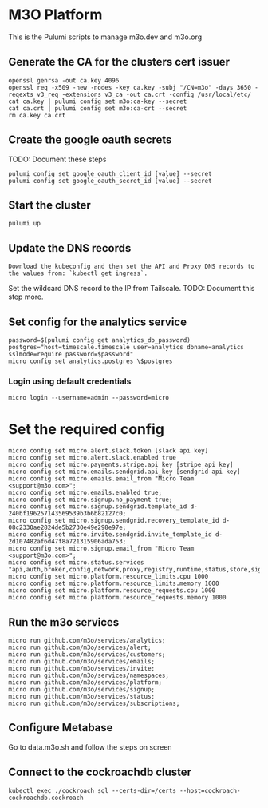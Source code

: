 # M3O Platform

This is the Pulumi scripts to manage m3o.dev and m3o.org

## Generate the CA for the clusters cert issuer

```
openssl genrsa -out ca.key 4096
openssl req -x509 -new -nodes -key ca.key -subj "/CN=m3o" -days 3650 -reqexts v3_req -extensions v3_ca -out ca.crt -config /usr/local/etc/
cat ca.key | pulumi config set m3o:ca-key --secret
cat ca.crt | pulumi config set m3o:ca-crt --secret
rm ca.key ca.crt
```

## Create the google oauth secrets

TODO: Document these steps

```
pulumi config set google_oauth_client_id [value] --secret
pulumi config set google_oauth_secret_id [value] --secret
```

## Start the cluster

```
pulumi up
```

## Update the DNS records

```
Download the kubeconfig and then set the API and Proxy DNS records to the values from: `kubectl get ingress`.
```

Set the wildcard DNS record to the IP from Tailscale. TODO: Document this step more.

## Set config for the analytics service

```
password=$(pulumi config get analytics_db_password)
postgres="host=timescale.timescale user=analytics dbname=analytics sslmode=require password=$password"
micro config set analytics.postgres \$postgres
```

### Login using default credentials

```
micro login --username=admin --password=micro
```

# Set the required config

```
micro config set micro.alert.slack.token [slack api key]
micro config set micro.alert.slack.enabled true
micro config set micro.payments.stripe.api_key [stripe api key]
micro config set micro.emails.sendgrid.api_key [sendgrid api key]
micro config set micro.emails.email_from "Micro Team <support@m3o.com>";
micro config set micro.emails.enabled true;
micro config set micro.signup.no_payment true;
micro config set micro.signup.sendgrid.template_id d-240bf196257143569539b3b6b82127c0;
micro config set micro.signup.sendgrid.recovery_template_id d-08c2330ae2824de5b2730e49e298e97e;
micro config set micro.invite.sendgrid.invite_template_id d-2d107482af6d47f8a721315906ada753;
micro config set micro.signup.email_from "Micro Team <support@m3o.com>";
micro config set micro.status.services "api,auth,broker,config,network,proxy,registry,runtime,status,store,signup,platform,invite,customers,namespaces,emails,alert,billing";
micro config set micro.platform.resource_limits.cpu 1000
micro config set micro.platform.resource_limits.memory 1000
micro config set micro.platform.resource_requests.cpu 1000
micro config set micro.platform.resource_requests.memory 1000
```

## Run the m3o services

```
micro run github.com/m3o/services/analytics;
micro run github.com/m3o/services/alert;
micro run github.com/m3o/services/customers;
micro run github.com/m3o/services/emails;
micro run github.com/m3o/services/invite;
micro run github.com/m3o/services/namespaces;
micro run github.com/m3o/services/platform;
micro run github.com/m3o/services/signup;
micro run github.com/m3o/services/status;
micro run github.com/m3o/services/subscriptions;
```

## Configure Metabase

Go to data.m3o.sh and follow the steps on screen

## Connect to the cockroachdb cluster

```
kubectl exec ./cockroach sql --certs-dir=/certs --host=cockroach-cockroachdb.cockroach
```
